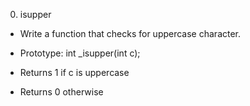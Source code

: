 0. isupper
- Write a function that checks for uppercase character.

- Prototype: int _isupper(int c);
- Returns 1 if c is uppercase
- Returns 0 otherwise

